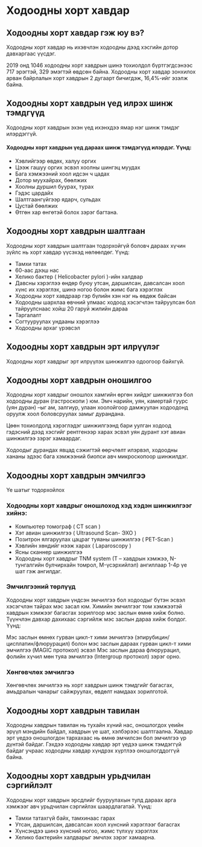# Ходоодны хорт хавдар

## Ходоодны хорт хавдар гэж юу вэ?
Ходоодны хорт хавдар нь ихэвчлэн ходоодны дээд хэсгийн дотор давхаргаас үүсдэг.

2019 онд 1046 ходоодны хорт хавдрын шинэ тохиолдол бүртгэгдсэнээс 717 эрэгтэй, 329 эмэгтэй өвдсөн байна. Ходоодны хорт хавдар зонхилох арван байрлалын хорт хавдрын 2 дугаарт бичигдэж, 16,4%-ийг эзэлж байна.

## Ходоодны хорт хавдрын үед илрэх шинж тэмдгүүд
Ходоодны хорт хавдрын эхэн үед ихэнхдээ ямар нэг шинж тэмдэг илэрдэггүй.

#### Ходоодны хорт хавдрын үед дараах шинж тэмдэгүүд илэрдэг. Үүнд:

- Хэвлийгээр өвдөх, халуу оргих
- Цээж гашуу оргих эсвэл хоолны шингэц муудах
- Бага хэмжээний хоол идсэн ч цадах
- Дотор муухайрах, бөөлжих
- Хоолны дуршил буурах, турах
- Гэдэс цардайх
- Шалтгаангүйгээр ядарч, сульдах
- Цустай бөөлжих
- Өтгөн хар өнгөтэй болох зэрэг багтана.

## Ходоодны хорт хавдрын шалтгаан
Ходоодны хорт хавдрын шалтгаан тодорхойгүй боловч дараах хүчин зүйлс нь хорт хавдар үүсэхэд нөлөөлдөг.  Үүнд:

- Тамхи татах
- 60-аас дээш нас
- Хелико бактер ( Helicobacter pylori )-ийн халдвар
- Давсны хэрэглээ өндөр буюу утсан, даршилсан, давсалсан хоол хүнс их хэрэглэх, шинэ ногоо болон жимс бага хэрэглэх
- Ходоодны хорт хавдраар гэр бүлийн хэн нэг нь өвдөж байсан
- Ходоодны шархлаа өвчний улмаас ходоод хэсэгчлэн тайруулсан бол тайруулснаас хойш 20 гаруй жилийн дараа
- Таргалалт
- Согтууруулах ундааны хэрэглээ 
- Ходоодны архаг үрэвсэл 

## Ходоодны хорт хавдрын эрт илрүүлэг
Ходоодны хорт хавдрыг эрт илрүүлэх шинжилгээ одоогоор байхгүй.

## Ходоодны хорт хавдрын оношилгоо
Ходоодны хорт хавдрыг оношлох хамгийн өргөн хийдэг шинжилгээ бол ходоодны дуран (гастроскопи ) юм. Эмч нарийн, уян, камертай гуурс (уян дуран) –ыг ам, залгиур, улаан хоолойгоор дамжуулан ходоодонд оруулж хоол боловсруулах замыг дурандана.

Цөөн тохиолдолд хэрэглэдэг шинжилгээнд бари уулган ходоод гэдэсний дээд хэсгийг рентгенээр харах эсвэл уян дурант хэт авиан шинжилгээ зэрэг хамаардаг.

Ходоодыг дурандах явцад сэжигтэй өөрчлөлт илэрвэл, ходоодны хананы эдээс бага хэмжээний биопси авч микроскопоор шинжилдэг. 

## Ходоодны хорт хавдрын эмчилгээ
Үе шатыг тодорхойлох

### Ходоодны хорт хавдрыг оношлоход хэд хэдэн шинжилгээг хийнэ:

- Компьютер томограф ( СТ scan )
- Хэт авиан шинжилгээ ( Ultrasound Scan- ЭХО )
- Позитрон ялгаруулах цацраг туяаны шинжилгээ ( РЕТ-Scan )
- Хэвлийн хөндийг нээж харах ( Laparoscopy )
- Ясны сканнер шинжилгээ
- Ходоодны хорт хавдрыг TNM system (T – хавдрын хэмжээ, N-тунгалгийн булчирхайн томрол, M-үсэрхийлэл) ангиллаар 1-4р үе шат гэж ангилдаг.

### Эмчилгээний төрлүүд

Ходоодны хорт хавдрын үндсэн эмчилгээ бол ходоодыг бүтэн эсвэл хэсэгчлэн тайрах мэс засал юм. Химийн эмчилгээг том хэмжээтэй хавдрын хэмжээг багасгах зорилгоор мэс заслын өмнө хийж болно. Түүнчлэн давхар дахихаас сэргийлж мэс заслын дараа хийж болдог. Үүнд:

Мэс заслын өмнөх гурван цикл-т хими эмчилгээ (эпирубицин/цисплатин/флюрурацил) болон мэс заслын дараах гурван цикл-т хими эмчилгээ (MAGIC протокол) эсвэл
Мэс заслын дараа флюрурацил, фолийн хүчил мөн туяа эмчилгээ (Intergroup протокол) зэрэг орно.
 

### Хөнгөвчлөх эмчилгээ 
Хөнгөвчлөх эмчилгээ нь хорт хавдрын шинж тэмдгийг багасгах, амьдралын чанарыг сайжруулах, өвдөлт намдаах зорилготой. 
 
## Ходоодны хорт хавдрын тавилан

Ходоодны хавдрын тавилан нь тухайн хүний нас, оношлогдох үеийн эрүүл мэндийн байдал, хавдрын үе шат, хэлбэрээс шалтгаална. Хавдар эрт үедээ оношлогдон тархахаас нь өмнө эмчилсэн бол эмчилгээ үр дүнтэй байдаг. Гэхдээ ходоодны хавдар эрт үедээ шинж тэмдэггүй байдаг учраас ходоодны хавдар хүндрэх хүртлээ оношлогддоггүй байна. 
 
 ## Ходоодны хорт хавдрын урьдчилан сэргийлэлт
Ходоодны хорт хавдрын эрсдлийг бууруулахын тулд дараах арга хэмжээг авч урьдчилан сэргийлэх шаардлагатай. Үүнд:

- Тамхи татахгүй байх, тамхинаас гарах
- Утсан, даршилсан, давсалсан хоол хүнсний хэрэглээг багасгах
- Хүнсэндээ шинэ хүнсний ногоо, жимс түлхүү хэрэглэх
- Хелико бактерийн халдварыг эмчлэх зэрэг хамаарна.
 


 
